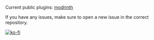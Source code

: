 Current public plugins: [modrinth](https://modrinth.com/user/TrueDarkLord)

If you have any issues, make sure to open a new issue in the correct repository.

[![ko-fi](https://ko-fi.com/img/githubbutton_sm.svg)](https://ko-fi.com/O4O0OI3A2)
